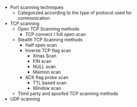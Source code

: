 - Port scanning techniques
	- Categoirzed according to the type of protocol used for communication
- TCP scanning
	- Open TCP Scanning methods
		- TCP connect / full open scan
	- Stealth TCP Scanning methods
		- Half open scan
		- Inverse TCP flag scan
			- Xmas Scan
			- FIN scan
			- NULL scan
			- Maimon scan
		- ACK flag probe scan
			- TTL based scan
			- Window scan
	- Third party and spoofed TCP scanning methods
- UDP scanning